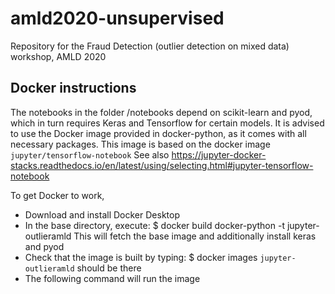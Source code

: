 # amld2020-unsupervised
Repository for the Fraud Detection (outlier detection on mixed data) workshop, AMLD 2020  


## Docker instructions
The notebooks in the folder /notebooks depend on scikit-learn and pyod, which in turn requires Keras and Tensorflow for certain models. It is advised to use the Docker image provided in docker-python, as it comes with all necessary packages.
This image is based on the docker image `jupyter/tensorflow-notebook`
See also https://jupyter-docker-stacks.readthedocs.io/en/latest/using/selecting.html#jupyter-tensorflow-notebook


To get Docker to work, 
- Download and install Docker Desktop
- In the base directory, execute:
    $ docker build docker-python -t jupyter-outlieramld
    This will fetch the base image and additionally install keras and pyod
- Check that the image is built by typing:
    $ docker images 
    `jupyter-outlieramld` should be there
- The following command will run the image 
